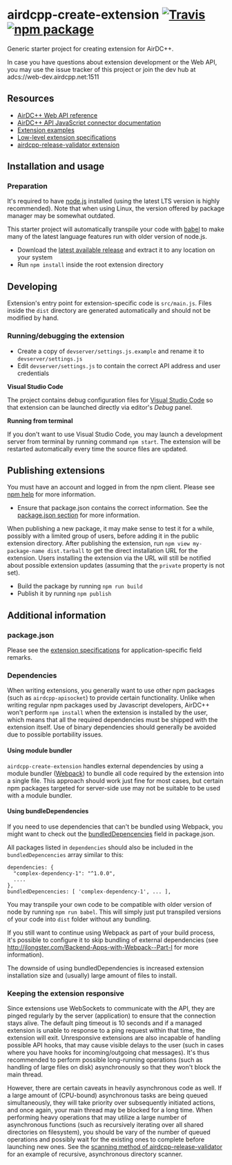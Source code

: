 # airdcpp-create-extension [![Travis][build-badge]][build] [![npm package][npm-badge]][npm]

Generic starter project for creating extension for AirDC++.

In case you have questions about extension development or the Web API, you may use the issue tracker of this project or join the dev hub at adcs://web-dev.airdcpp.net:1511

## Resources

- [AirDC++ Web API reference](http://apidocs.airdcpp.net)
- [AirDC++ API JavaScript connector documentation](https://github.com/airdcpp-web/airdcpp-apisocket-js)
- [Extension examples](https://github.com/airdcpp-web/airdcpp-extension-js/tree/master/examples)
- [Low-level extension specifications](https://github.com/airdcpp-web/airdcpp-extensions)
- [airdcpp-release-validator extension](https://github.com/maksis/airdcpp-release-validator)

## Installation and usage

### Preparation

It's required to have [node.js](https://nodejs.org) installed (using the latest LTS version is highly recommended). Note that when using Linux, the version offered by package manager may be somewhat outdated.

This starter project will automatically transpile your code with [babel](https://babeljs.io) to make many of the latest language features run with older version of node.js.

- Download the [latest available release](https://github.com/airdcpp-web/airdcpp-create-extension/releases) and extract it to any location on your system
- Run `npm install` inside the root extension directory

## Developing

Extension's entry point for extension-specific code is `src/main.js`. Files inside the `dist` directory are generated automatically and should not be modified by hand.

### Running/debugging the extension

- Create a copy of ``devserver/settings.js.example`` and rename it to ``devserver/settings.js``
- Edit ``devserver/settings.js`` to contain the correct API address and user credentials

**Visual Studio Code**

The project contains debug configuration files for [Visual Studio Code](https://code.visualstudio.com) so that extension can be launched directly via editor's *Debug* panel.

**Running from terminal**

If you don't want to use Visual Studio Code, you may launch a development server from terminal by running command `npm start`. The extension will be restarted automatically every time the source files are updated.


## Publishing extensions

You must have an account and logged in from the npm client. Please see [npm help](https://docs.npmjs.com/getting-started/publishing-npm-packages) for more information.

- Ensure that package.json contains the correct information. See the [package.json section](/#package.json) for more information.

When publishing a new package, it may make sense to test it for a while, possibly with a limited group of users, before adding it in the public extension directory. After publishing the extension, run `npm view my-package-name dist.tarball` to get the direct installation URL for the extension. Users installing the extension via the URL will still be notified about possible extension updates (assuming that the `private` property is not set).

- Build the package by running `npm run build`
- Publish it by running `npm publish`




## Additional information

### package.json

Please see the [extension specifications](https://github.com/airdcpp-web/airdcpp-extensions/#packagejson) for application-specific field remarks.

### Dependencies

When writing extensions, you generally want to use other npm packages (such as `airdcpp-apisocket`) to provide certain functionality. 
Unlike when writing regular npm packages used by Javascript developers, AirDC++ won't perform `npm install` when the extension is installed by the user, which means that all the required dependencies must be shipped with the extension itself. Use of binary dependencies should generally be avoided due to possible portability issues.

#### Using module bundler

`airdcpp-create-extension` handles external dependencies by using a module bundler ([Webpack](https://webpack.github.io/)) to bundle all code required by the extension into a single file. This approach should work just fine for most cases, but certain npm packages targeted for server-side use may not be suitable to be used with a module bundler.


#### Using bundleDependencies

If you need to use dependencies that can't be bundled using Webpack, you might want to check out the [bundledDepencencies](https://docs.npmjs.com/files/package.json#bundleddependencies) field in package.json.

All packages listed in `dependencies` should also be included in the `bundledDepencencies` array similar to this:

```
dependencies: {
  "complex-dependency-1": "^1.0.0",
  ....
},
bundledDepencencies: [ 'complex-dependency-1', ... ],
```

You may transpile your own code to be compatible with older version of node by running `npm run babel`. This will simply just put transpiled versions of your code into `dist` folder without any bundling.

If you still want to continue using Webpack as part of your build process, it's possible to configure it to skip bundling of external dependencies (see http://jlongster.com/Backend-Apps-with-Webpack--Part-I for more information).

The downside of using bundledDependencies is increased extension installation size and (usually) large amount of files to install.

### Keeping the extension responsive

Since extensions use WebSockets to communicate with the API, they are pinged regularly by the server (application) to ensure that the connection stays alive. The default ping timeout is 10 seconds and if a managed extension is unable to response to a ping request within that time, the extension will exit. Unresponsive extensions are also incapable of handling possible API hooks, that may cause visible delays to the user (such in cases where you have hooks for incoming/outgoing chat messages). It's thus recommended to perform possible long-running operations (such as handling of large files on disk) asynchronously so that they won't block the main thread. 

However, there are certain caveats in heavily asynchronous code as well. If a large amount of (CPU-bound) asynchronous tasks are being queued simultaneously, they will take priority over subsequently initiated actions, and once again, your main thread may be blocked for a long time. When performing heavy operations that may utilize a large number of asynchronous functions (such as recursively iterating over all shared directories on filesystem), you should be vary of the number of queued operations and possibly wait for the existing ones to complete before launching new ones. See the [scanning method of airdcpp-release-validator](https://github.com/maksis/airdcpp-release-validator/blob/master/src/Scanner.js) for an example of recursive, asynchronous directory scanner.

[build-badge]: https://img.shields.io/travis/airdcpp-web/airdcpp-create-extension/master.svg?style=flat-square
[build]: https://travis-ci.org/airdcpp-web/airdcpp-create-extension

[npm-badge]: https://img.shields.io/npm/v/airdcpp-create-extension.svg?style=flat-square
[npm]: https://www.npmjs.org/package/airdcpp-create-extension
